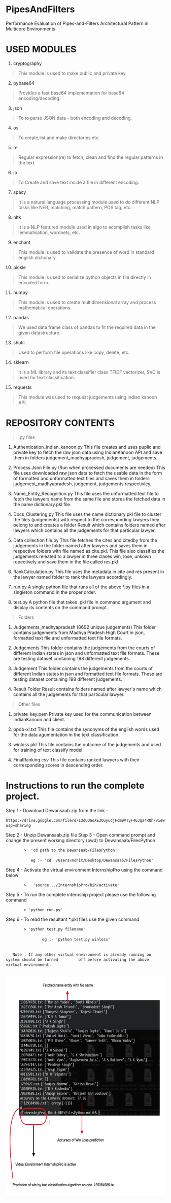 # PipesAndFilters
Performance Evaluation of Pipes-and-Filters Architectural Pattern in Multicore Environments
# USED MODULES

01) cryptography
> This module is used to make public and private key.

02) pybase64
> Provides a fast base64 implementation for base64 encoding/decoding.

03) json
> To  to parse JSON data - both encoding and decoding.

04) os
> To create,list and make directories etc.

05) re 
> Regular expression(re) to fetch, clean and find the regular patterns in the text.

06) io
> To Create and save text inside a file in different encoding.

07) spacy 
> It is a natural language processing module used to do different NLP tasks like NER, matching, match pattern, POS tag, etc.

08) nltk
> It is a NLP featured module used in algo to acomplish tasks like lemmatisation, wordnets, etc. 

09) enchant
> This module is used to validate the presence of word in standard english dictionary.

10) pickle
> This module is used to serialize python objects in file directly in encoded form. 

11) numpy
> This module is used to create multidimensional array and process mathematical operations.

12) pandas 
> We used data frame class of pandas to fit the required data in the given datastructure.

13) shutil
> Used to perform file operations like copy, delete, etc.

14) sklearn
> It is a ML library and its text classifier class TFIDF vectorizer, SVC is used for text classification.

15) requests
> This module was used to request judgements using indian kanoon API.


# REPOSITORY CONTENTS

> .py files

1) Authentication_indian_kanoon.py
This file creates and uses puplic and private key to fetch the raw json data using IndianKanoon API and save them in folders judgement_madhyapradesh, judgement, judgements.

2) Process Json File.py (Run when processed documents are needed)
This file uses downloaded raw json data to fetch the usable data in the form of formatted and unformatted text files and saves them in folders judgement_madhyapradesh, judgement, judgements respectivley.

3) Name_Entity_Recognition.py
This file uses the unformatted text file to fetch the lawyers name from the same file and stores the fetched data in the name dictionary.pkl file.

4) Docs_Clustering.py
This file uses the name dictionary.pkl file to cluster the files (judgements) with respect to the corresponding lawyers they belong to and creates a folder Result which contains folders named after lawyers which contains all the judgements for that particular lawyer.

5) Data collection file.py
This file fetches the cites and citedby from the judgements in the folder named after lawyers and saves them in respective folders with file named as cite.pkl. This file also classifies the judgements releated to a lawyer in three clases win, lose, unkown repectively and save them in the file called res.pkl

6) RankCalculation.py
This file uses the metadata in cite and res present in the lawyer named folder to rank the lawyers accordingly. 

7) run.py
A single python file that runs all of the above *.py files in a singleton command in the proper order.

8) test.py
A python file that takes  .pkl file in command argument and display its contents on the command prompt.


>Folders

1) Judgements_madhyapradesh (8692 unique judgements)
This folder contains judgements from Madhya Pradesh High Court in json, formatted text file and unformatted text file formats.

2) Judgements
This folder contains the judgements from the courts of different Indian states in json and unformatted text file formats.
These are testing dataset containing 198 different judgements.

3) Judgement
This folder contains the judgements from the courts of different Indian states in json and formatted text file formats.
These are testing dataset containing 198 different judgements.

4) Result
Folder Result contains folders named after lawyer's name which contains all the judgements for that particular lawyer.

> Other files 

1) private_key.pem
Private key used for the communication between IndianKanoon and client.

2) ppdb-xl.txt
This file contains the synonyms of the english words used for the data agumentation in the text classification.

3) winloss.pkl
This file contains the outcome of the judgements and used for training of text classify model.

4) FinalRanking.csv
This file contains ranked lawyers with their corresponding scores in descending order.



# Instructions to run the complete project.
Step 1 - Download Dewansaab.zip from the link -  

    https://drive.google.com/file/d/13dUOGoXE3OuyudjFcm9VTyF463qa4RQh/view?usp=sharing

Step 2 - Unzip Dewansaab.zip file
Step 3 - Open command prompt and change the present working directory (pwd) to Dewansaab/FilesPython
         
            >  'cd path to the Dewansaab/FilesPython'
               
               eg :- 'cd  /Users/mohit/Desktop/Dewansaab/FilesPython'

Step 4 - Activate the virtual environment InternshipPro using the command below 
  
            >   'source ../InternshipPro/bin/activate'

Step 5 - To run the complete internship project please use the following command
 
            > 'python run.py'
                                
Step 6 - To read the resultant *.pkl files use the given command 
 
            > 'python test.py filename'
                                    
                    eg :- 'python test.py winloss'
                                                    
                                    
       Note : If any other virtual environment is already running on system should be turned         off before activating the above virtual environment.

<br>
<img height="700" src="https://github.com/mohitmishraa/PipesAndFilters/blob/master/finalresult.png" />
<br>

